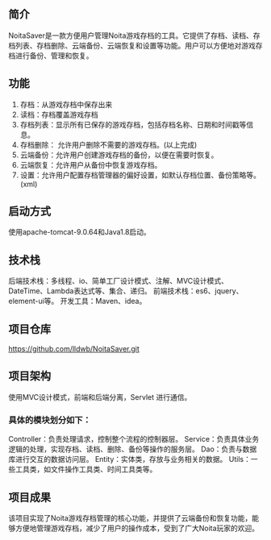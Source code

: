## 简介
NoitaSaver是一款方便用户管理Noita游戏存档的工具。它提供了存档、读档、存档列表、存档删除、云端备份、云端恢复和设置等功能。用户可以方便地对游戏存档进行备份、管理和恢复。
## 功能
1. 存档：从游戏存档中保存出来
2. 读档：存档覆盖游戏存档
3. 存档列表：显示所有已保存的游戏存档，包括存档名称、日期和时间戳等信息。
4. 存档删除： 允许用户删除不需要的游戏存档。(以上完成)
5. 云端备份：允许用户创建游戏存档的备份，以便在需要时恢复。
6. 云端恢复：允许用户从备份中恢复游戏存档。
7. 设置：允许用户配置存档管理器的偏好设置，如默认存档位置、备份策略等。(xml)

## 启动方式
使用apache-tomcat-9.0.64和Java1.8启动。

## 技术栈
后端技术栈：多线程、io、简单工厂设计模式、注解、MVC设计模式、DateTime、Lambda表达式等、集合、递归。
前端技术栈：es6、jquery、element-ui等。
开发工具：Maven、idea。
## 项目仓库
https://github.com/lldwb/NoitaSaver.git

## 项目架构
使用MVC设计模式，前端和后端分离，Servlet 进行通信。
### 具体的模块划分如下：

Controller：负责处理请求，控制整个流程的控制器层。
Service：负责具体业务逻辑的处理，实现存档、读档、删除、备份等操作的服务层。
Dao：负责与数据库进行交互的数据访问层。
Entity：实体类，存放与业务相关的数据。
Utils：一些工具类，如文件操作工具类、时间工具类等。

## 项目成果
该项目实现了Noita游戏存档管理的核心功能，并提供了云端备份和恢复功能，能够方便地管理游戏存档，减少了用户的操作成本，受到了广大Noita玩家的欢迎。